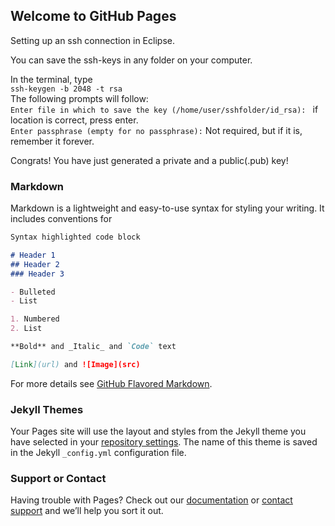 ## Welcome to GitHub Pages

Setting up an ssh connection in Eclipse.

You can save the ssh-keys in any folder on your computer.

In the terminal, type<br>
`ssh-keygen -b 2048 -t rsa` <br>
The following prompts will follow: <br>
`Enter file in which to save the key (/home/user/sshfolder/id_rsa): `  if location is correct, press enter.<br>
`Enter passphrase (empty for no passphrase):` Not required, but if it is, remember it forever.

 Congrats! You have just generated a private and a public(.pub) key!






### Markdown

Markdown is a lightweight and easy-to-use syntax for styling your writing. It includes conventions for

```markdown
Syntax highlighted code block

# Header 1
## Header 2
### Header 3

- Bulleted
- List

1. Numbered
2. List

**Bold** and _Italic_ and `Code` text

[Link](url) and ![Image](src)
```

For more details see [GitHub Flavored Markdown](https://guides.github.com/features/mastering-markdown/).

### Jekyll Themes

Your Pages site will use the layout and styles from the Jekyll theme you have selected in your [repository settings](https://github.com/mscheuer92/mscheuer92.github.io/settings). The name of this theme is saved in the Jekyll `_config.yml` configuration file.

### Support or Contact

Having trouble with Pages? Check out our [documentation](https://docs.github.com/categories/github-pages-basics/) or [contact support](https://support.github.com/contact) and we’ll help you sort it out.
